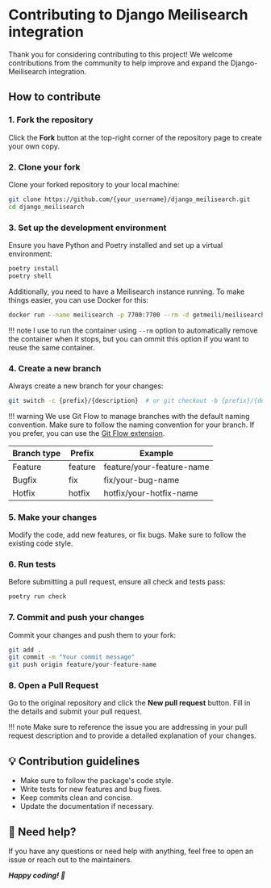 # Contributing to Django Meilisearch integration

Thank you for considering contributing to this project! We welcome contributions from the community to help improve and expand the Django-Meilisearch integration.

## How to contribute

### 1. Fork the repository

Click the **Fork** button at the top-right corner of the repository page to create your own copy.

### 2. Clone your fork

Clone your forked repository to your local machine:

```sh
git clone https://github.com/{your_username}/django_meilisearch.git
cd django_meilisearch
```

### 3. Set up the development environment

Ensure you have Python and Poetry installed and set up a virtual environment:

```sh
poetry install
poetry shell
```

Additionally, you need to have a Meilisearch instance running. To make things easier, you can use Docker for this:

```sh
docker run --name meilisearch -p 7700:7700 --rm -d getmeili/meilisearch:latest
```

!!! note
    I use to run the container using `--rm` option to automatically remove the container when it stops, but you can ommit this option if you want to reuse the same container.

### 4. Create a new branch

Always create a new branch for your changes:

```sh
git switch -c {prefix}/{description}  # or git checkout -b {prefix}/{description} if you are using an older version of git
```

!!! warning
    We use Git Flow to manage branches with the default naming convention. Make sure to follow the naming convention for your branch. If you prefer, you can use the [Git Flow extension](https://github.com/nvie/gitflow).

| Branch type | Prefix | Example |
| --- | --- | --- |
| Feature | feature | feature/your-feature-name |
| Bugfix | fix | fix/your-bug-name |
| Hotfix | hotfix | hotfix/your-hotfix-name |

### 5. Make your changes

Modify the code, add new features, or fix bugs. Make sure to follow the existing code style.

### 6. Run tests

Before submitting a pull request, ensure all check and tests pass:

```sh
poetry run check
```

### 7. Commit and push your changes

Commit your changes and push them to your fork:

```sh
git add .
git commit -m "Your commit message"
git push origin feature/your-feature-name
```

### 8. Open a Pull Request

Go to the original repository and click the **New pull request** button. Fill in the details and submit your pull request.

!!! note
    Make sure to reference the issue you are addressing in your pull request description and to provide a detailed explanation of your changes.

## 💡 Contribution guidelines

- Make sure to follow the package's code style.
- Write tests for new features and bug fixes.
- Keep commits clean and concise.
- Update the documentation if necessary.

## 🤝 Need help?

If you have any questions or need help with anything, feel free to open an issue or reach out to the maintainers.

***Happy coding! 🚀***
